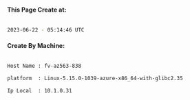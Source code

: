 
   
#### This Page Create at:

```bash

2023-06-22 - 05:14:46 UTC

```

#### Create By Machine:

```bash

Host Name : fv-az563-838

platform  : Linux-5.15.0-1039-azure-x86_64-with-glibc2.35

Ip Local  : 10.1.0.31

```

